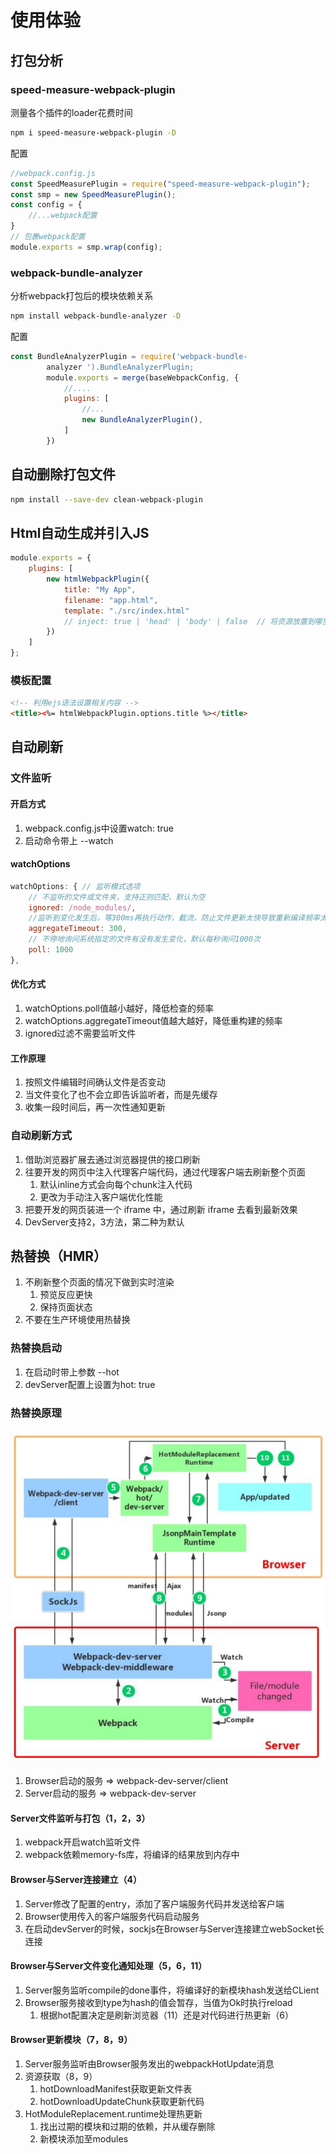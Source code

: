# 使用体验

## 打包分析

### speed-measure-webpack-plugin

测量各个插件的loader花费时间

```bash
npm i speed-measure-webpack-plugin -D
```

配置

```js
//webpack.config.js
const SpeedMeasurePlugin = require("speed-measure-webpack-plugin");
const smp = new SpeedMeasurePlugin();
const config = {
    //...webpack配置
}
// 包裹webpack配置
module.exports = smp.wrap(config);
```

### webpack-bundle-analyzer

分析webpack打包后的模块依赖关系

```bash
npm install webpack-bundle-analyzer -D
```

配置

```js
const BundleAnalyzerPlugin = require('webpack-bundle-
        analyzer ').BundleAnalyzerPlugin;
        module.exports = merge(baseWebpackConfig, {
            //....
            plugins: [
                //...
                new BundleAnalyzerPlugin(),
            ]
        })
```

## 自动删除打包文件

```bash
npm install --save-dev clean-webpack-plugin
```

## Html自动生成并引入JS

```js
module.exports = {
    plugins: [
        new htmlWebpackPlugin({
            title: "My App",
            filename: "app.html",
            template: "./src/index.html"
            // inject: true | 'head' | 'body' | false  // 将资源放置到哪里
        })
    ]
};
```

### 模板配置

```html
<!-- 利用ejs语法设置相关内容 -->
<title><%= htmlWebpackPlugin.options.title %></title>
```

## 自动刷新

### 文件监听

#### 开启方式

1. webpack.config.js中设置watch: true
2. 启动命令带上 --watch

#### watchOptions

```js
watchOptions: { // 监听模式选项
    // 不监听的文件或文件夹，支持正则匹配，默认为空
    ignored: /node_modules/,
    //监听到变化发生后，等300ms再执行动作，截流，防止文件更新太快导致重新编译频率太快，默认为300ms，
    aggregateTimeout: 300,
    // 不停地询问系统指定的文件有没有发生变化，默认每秒询问1000次
    poll: 1000
},
```

#### 优化方式

1. watchOptions.poll值越小越好，降低检查的频率
2. watchOptions.aggregateTimeout值越大越好，降低重构建的频率
3. ignored过滤不需要监听文件

#### 工作原理

1. 按照文件编辑时间确认文件是否变动
2. 当文件变化了也不会立即告诉监听者，而是先缓存
3. 收集一段时间后，再一次性通知更新

### 自动刷新方式

1. 借助浏览器扩展去通过浏览器提供的接口刷新
2. 往要开发的网页中注入代理客户端代码，通过代理客户端去刷新整个页面
    1. 默认inline方式会向每个chunk注入代码
    2. 更改为手动注入客户端优化性能
3. 把要开发的网页装进一个 iframe 中，通过刷新 iframe 去看到最新效果
4. DevServer支持2，3方法，第二种为默认

## 热替换（HMR）

1. 不刷新整个页面的情况下做到实时渲染
    1. 预览反应更快
    2. 保持页面状态
2. 不要在生产环境使用热替换

### 热替换启动

1. 在启动时带上参数 --hot
2. devServer配置上设置为hot: true

### 热替换原理

![热替换流程](assets/02-热替换流程.png)

1. Browser启动的服务 => webpack-dev-server/client
2. Server启动的服务 =>  webpack-dev-server

#### Server文件监听与打包（1，2，3）

1. webpack开启watch监听文件
2. webpack依赖memory-fs库，将编译的结果放到内存中

#### Browser与Server连接建立（4）

1. Server修改了配置的entry，添加了客户端服务代码并发送给客户端
2. Browser使用传入的客户端服务代码启动服务
3. 在启动devServer的时候，sockjs在Browser与Server连接建立webSocket长连接

#### Browser与Server文件变化通知处理（5，6，11）

1. Server服务监听compile的done事件，将编译好的新模块hash发送给CLient
2. Browser服务接收到type为hash的值会暂存，当值为Ok时执行reload
    1. 根据hot配置决定是刷新浏览器（11）还是对代码进行热更新（6）

#### Browser更新模块（7，8，9）

1. Server服务监听由Browser服务发出的webpackHotUpdate消息
2. 资源获取（8，9）
    1. hotDownloadManifest获取更新文件表
    2. hotDownloadUpdateChunk获取更新代码
3. HotModuleReplacement.runtime处理热更新
    1. 找出过期的模块和过期的依赖，并从缓存删除
    2. 新模块添加至modules
